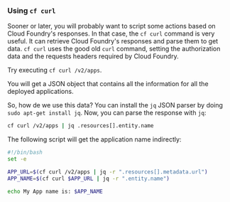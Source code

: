 ### Using `cf curl`

Sooner or later, you will probably want to script some actions based on Cloud Foundry's responses.
In that case, the `cf curl` command is very useful. It can retrieve Cloud Foundry's responses and parse them to get data.
`cf curl` uses the good old `curl` command, setting the authorization data and the requests headers required by Cloud Foundry.

Try executing `cf curl /v2/apps`.

You will get a JSON object that contains all the information for all the deployed applications.

So, how de we use this data?
You can install the `jq` JSON parser by doing `sudo apt-get install jq`.
Now, you can parse the response with `jq`:

```sh
cf curl /v2/apps | jq .resources[].entity.name
```

The following script will get the application name indirectly:

```sh
#!/bin/bash
set -e

APP_URL=$(cf curl /v2/apps | jq -r ".resources[].metadata.url")
APP_NAME=$(cf curl $APP_URL | jq -r ".entity.name")

echo My App name is: $APP_NAME
```
